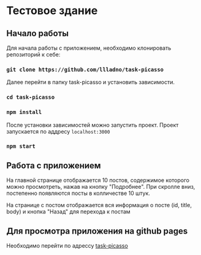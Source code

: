# Тестовое здание


## Начало работы

Для начала работы с приложением, необходимо клонировать репозиторий к себе:

### `git clone https://github.com/llladno/task-picasso`

Далее перейти в папку task-picasso и установить зависимости.

### `cd task-picasso`
### `npm install`

После установки зависимостей можно запустить проект. Проект запускается по аддресу `localhost:3000`
### `npm start`

## Работа с приложением 
На главной странице отображается 10 постов, содержимое которого можно просмотреть, нажав на кнопку "Подробнее". 
При скролле вниз, постепенно появляются посты в колличестве 10 штук.

На странице с постом отображается вся информация о посте (id, title, body) и кнопка "Назад" для перехода к постам

## Для просмотра приложения на github pages
Необходимо перейти по адрессу [task-picasso](https://llladno.github.io/task-picasso/)

